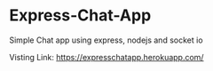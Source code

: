 # Express-Chat-App
Simple Chat app using express, nodejs and socket io

Visting Link:
https://expresschatapp.herokuapp.com/
